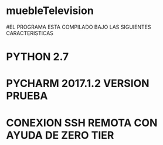 # muebleTelevision
#EL PROGRAMA ESTA COMPILADO BAJO LAS SIGUIENTES CARACTERISTICAS
# PYTHON 2.7
# PYCHARM 2017.1.2 VERSION PRUEBA
# CONEXION SSH REMOTA CON AYUDA DE ZERO TIER